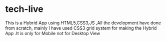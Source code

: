 # tech-live
This is a Hybrid App using HTML5,CSS3,JS ,All the development have done from scratch, mainly I have used CSS3 grid system for making the Hybrid App .It is only for Mobile not for Desktop View 
